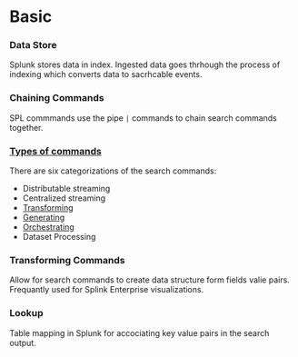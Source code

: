 # Basic

### Data Store

Splunk stores data in index. Ingested data goes thrhough the process of indexing which converts data to sacrhcable events.

### Chaining Commands
SPL commmands use the pipe `|` commands to chain search commands together.

### [Types of commands](https://docs.splunk.com/Documentation/Splunk/9.0.2/Search/Typesofcommands)
There are six categorizations of the search commands:

* Distributable streaming
* Centralized streaming
* [Transforming](https://docs.splunk.com/Splexicon:Transformingcommand)
* [Generating](https://docs.splunk.com/Splexicon:Generatingcommand)
* [Orchestrating](https://docs.splunk.com/Splexicon:Orchestratingcommand)
* Dataset Processing


### Transforming Commands
Allow for search commands to create data structure form fields valie pairs. Frequantly used for Splink Enterprise visualizations.

### Lookup
Table mapping in Splunk for accociating key value pairs in the search output.

